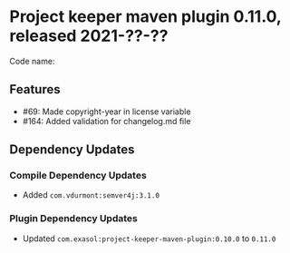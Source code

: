 # Project keeper maven plugin 0.11.0, released 2021-??-??

Code name:

## Features

* #69: Made copyright-year in license variable
* #164: Added validation for changelog.md file

## Dependency Updates

### Compile Dependency Updates

* Added `com.vdurmont:semver4j:3.1.0`

### Plugin Dependency Updates

* Updated `com.exasol:project-keeper-maven-plugin:0.10.0` to `0.11.0`
